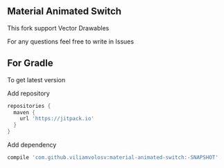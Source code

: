 Material Animated Switch  
-----------------
This fork support Vector Drawables

For any questions feel free to write in Issues

For Gradle
---------------------
To get latest version

Add repository

```groovy
repositories {
  maven {
    url 'https://jitpack.io'
  }
}
```
Add dependency
```groovy
compile 'com.github.viliamvolosv:material-animated-switch:-SNAPSHOT'
```
